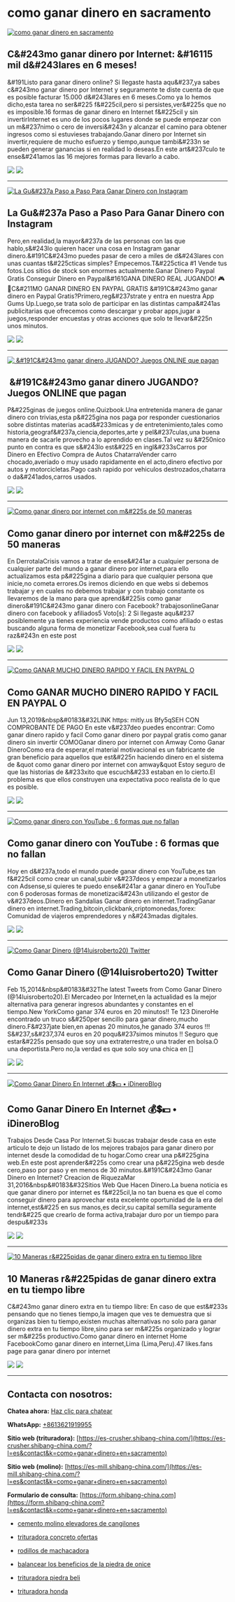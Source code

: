 # como ganar dinero en sacramento

<a href="https://swt.shibang-china.com/?l=es&img&k=como+ganar+dinero+en+sacramento" target="_blank">![como ganar dinero en sacramento](http://static.shibang-china.com/all-800x300/1147.jpg)</a>

## C&#243mo ganar dinero por Internet: &#16115 mil d&#243lares en 6 meses!
&#191Listo para ganar dinero online? Si llegaste hasta aqu&#237,ya sabes c&#243mo ganar dinero por Internet y seguramente te diste cuenta de que es posible facturar 15.000 d&#243lares en 6 meses.Como ya lo hemos dicho,esta tarea no ser&#225 f&#225cil,pero si persistes,ver&#225s que no es imposible.16 formas de ganar dinero en Internet f&#225cil y sin invertirInternet es uno de los pocos lugares donde se puede empezar con un m&#237nimo o cero de inversi&#243n y alcanzar el camino para obtener ingresos como si estuvieses trabajando.Ganar dinero por Internet sin invertir,requiere de mucho esfuerzo y tiempo,aunque tambi&#233n se pueden generar ganancias si en realidad lo deseas.En este art&#237culo te ense&#241amos las 16 mejores formas para llevarlo a cabo.


<a href="https://whatsapp.shibangsoft.com/WhatsApp.php" target="_blank" title="WhatsApp">![](http://static.shibang-china.com/icon/whatsapp.png)</a> <a href="https://swt.shibang-china.com/?l=es&icon&k=como+ganar+dinero+en+sacramento" target="_blank">![](http://static.shibang-china.com/icon/chat-es.png)</a>

---

<a href="https://swt.shibang-china.com/?l=es&img&k=como+ganar+dinero+en+sacramento" target="_blank">![La Gu&#237a Paso a Paso Para Ganar Dinero con Instagram](http://static.shibang-china.com/all-800x300/1524.jpg)</a>

## La Gu&#237a Paso a Paso Para Ganar Dinero con Instagram
Pero,en realidad,la mayor&#237a de las personas con las que hablo,s&#243lo quieren hacer una cosa en Instagram ganar dinero.&#191C&#243mo puedes pasar de cero a miles de d&#243lares con unas cuantas t&#225cticas simples? Empecemos.T&#225ctica #1 Vende tus fotos.Los sitios de stock son enormes actualmente.Ganar Dinero Paypal Gratis Conseguir Dinero en Paypal&#161GANA DINERO REAL JUGANDO! 🎮 🤑C&#211MO GANAR DINERO EN PAYPAL GRATIS &#191C&#243mo ganar dinero en Paypal Gratis?Primero,reg&#237strate y entra en nuestra App Gums Up.Luego,se trata solo de participar en las distintas campa&#241as publicitarias que ofrecemos como descargar y probar apps,jugar a juegos,responder encuestas y otras acciones que solo te llevar&#225n unos minutos.


<a href="https://whatsapp.shibangsoft.com/WhatsApp.php" target="_blank" title="WhatsApp">![](http://static.shibang-china.com/icon/whatsapp.png)</a> <a href="https://swt.shibang-china.com/?l=es&icon&k=como+ganar+dinero+en+sacramento" target="_blank">![](http://static.shibang-china.com/icon/chat-es.png)</a>

---

<a href="https://swt.shibang-china.com/?l=es&img&k=como+ganar+dinero+en+sacramento" target="_blank">![️ &#191C&#243mo ganar dinero JUGANDO? Juegos ONLINE que pagan](http://static.shibang-china.com/all-800x300/286.jpg)</a>

## ️ &#191C&#243mo ganar dinero JUGANDO? Juegos ONLINE que pagan
P&#225ginas de juegos online.Quizbook.Una entretenida manera de ganar dinero con trivias,esta p&#225gina nos paga por responder cuestionarios sobre distintas materias acad&#233micas y de entretenimiento,tales como historia,geograf&#237a,ciencia,deportes,arte y pel&#237culas,una buena manera de sacarle provecho a lo aprendido en clases.Tal vez su &#250nico punto en contra es que s&#243lo est&#225 en ingl&#233sCarros por Dinero en Efectivo Compra de Autos ChatarraVender carro chocado,averiado o muy usado rapidamente en el acto,dinero efectivo por autos y motorcicletas.Pago cash rapido por vehiculos destrozados,chatarra o da&#241ados,carros usados.


<a href="https://whatsapp.shibangsoft.com/WhatsApp.php" target="_blank" title="WhatsApp">![](http://static.shibang-china.com/icon/whatsapp.png)</a> <a href="https://swt.shibang-china.com/?l=es&icon&k=como+ganar+dinero+en+sacramento" target="_blank">![](http://static.shibang-china.com/icon/chat-es.png)</a>

---

<a href="https://swt.shibang-china.com/?l=es&img&k=como+ganar+dinero+en+sacramento" target="_blank">![Como ganar dinero por internet con m&#225s de 50 maneras](http://static.shibang-china.com/all-800x300/974.jpg)</a>

## Como ganar dinero por internet con m&#225s de 50 maneras
En DerrotalaCrisis vamos a tratar de ense&#241ar a cualquier persona de cualquier parte del mundo a ganar dinero por internet,para ello actualizamos esta p&#225gina a diario para que cualquier persona que inicie,no cometa errores.Os iremos diciendo en que webs si debemos trabajar y en cuales no debemos trabajar y con trabajo constante os llevaremos de la mano para que aprend&#225is como ganar dinero&#191C&#243mo ganar dinero con Facebook? trabajosonlineGanar dinero con facebook y afiliados5 Voto[s]: 2 Si llegaste aqu&#237 posiblemente ya tienes experiencia vende productos como afiliado o estas buscando alguna forma de monetizar Facebook,sea cual fuera tu raz&#243n en este post


<a href="https://whatsapp.shibangsoft.com/WhatsApp.php" target="_blank" title="WhatsApp">![](http://static.shibang-china.com/icon/whatsapp.png)</a> <a href="https://swt.shibang-china.com/?l=es&icon&k=como+ganar+dinero+en+sacramento" target="_blank">![](http://static.shibang-china.com/icon/chat-es.png)</a>

---

<a href="https://swt.shibang-china.com/?l=es&img&k=como+ganar+dinero+en+sacramento" target="_blank">![Como GANAR MUCHO DINERO RAPIDO Y FACIL EN PAYPAL O](http://static.shibang-china.com/all-800x300/347.jpg)</a>

## Como GANAR MUCHO DINERO RAPIDO Y FACIL EN PAYPAL O
Jun 13,2019&nbsp&#0183&#32LINK https: mitly.us Bfy5qSEH CON COMPROBANTE DE PAGO En este v&#237deo puedes encontrar: Como ganar dinero rapido y facil Como ganar dinero por paypal gratis como ganar dinero sin invertir COMOGanar dinero por internet con Amway Como Ganar DineroComo era de esperar,el material motivacional es un fabricante de gran beneficio para aquellos que est&#225n haciendo dinero en el sistema de &quot como ganar dinero por internet con amway&quot Estoy seguro de que las historias de &#233xito que escuch&#233 estaban en lo cierto.El problema es que ellos construyen una expectativa poco realista de lo que es posible.


<a href="https://whatsapp.shibangsoft.com/WhatsApp.php" target="_blank" title="WhatsApp">![](http://static.shibang-china.com/icon/whatsapp.png)</a> <a href="https://swt.shibang-china.com/?l=es&icon&k=como+ganar+dinero+en+sacramento" target="_blank">![](http://static.shibang-china.com/icon/chat-es.png)</a>

---

<a href="https://swt.shibang-china.com/?l=es&img&k=como+ganar+dinero+en+sacramento" target="_blank">![Como ganar dinero con YouTube : 6 formas que no fallan](http://static.shibang-china.com/all-800x300/379.jpg)</a>

## Como ganar dinero con YouTube : 6 formas que no fallan
Hoy en d&#237a,todo el mundo puede ganar dinero con YouTube,es tan f&#225cil como crear un canal,subir v&#237deos y empezar a monetizarlos con Adsense,si quieres te puedo ense&#241ar a ganar dinero en YouTube con 6 poderosas formas de monetizaci&#243n utilizando el gestor de v&#237deos.Dinero en Sandalias Ganar dinero en internet.TradingGanar dinero en internet.Trading,bitcoin,clickbank,criptomonedas,forex: Comunidad de viajeros emprendedores y n&#243madas digitales.


<a href="https://whatsapp.shibangsoft.com/WhatsApp.php" target="_blank" title="WhatsApp">![](http://static.shibang-china.com/icon/whatsapp.png)</a> <a href="https://swt.shibang-china.com/?l=es&icon&k=como+ganar+dinero+en+sacramento" target="_blank">![](http://static.shibang-china.com/icon/chat-es.png)</a>

---

<a href="https://swt.shibang-china.com/?l=es&img&k=como+ganar+dinero+en+sacramento" target="_blank">![Como Ganar Dinero (@14luisroberto20) Twitter](http://static.shibang-china.com/all-800x300/1238.jpg)</a>

## Como Ganar Dinero (@14luisroberto20) Twitter
Feb 15,2014&nbsp&#0183&#32The latest Tweets from Como Ganar Dinero (@14luisroberto20).El Mercadeo por Internet,en la actualidad es la mejor alternativa para generar ingresos abundantes y constantes en el tiempo.New YorkComo ganar 374 euros en 20 minutos!! Te 123 DineroHe encontrado un truco s&#250per sencillo para ganar dinero,mucho dinero.F&#237jate bien,en apenas 20 minutos,he ganado 374 euros !!! S&#237,s&#237,374 euros en 20 poqu&#237simos minutos !! Seguro que estar&#225s pensado que soy una extraterrestre,o una trader en bolsa.O una deportista.Pero no,la verdad es que solo soy una chica en []


<a href="https://whatsapp.shibangsoft.com/WhatsApp.php" target="_blank" title="WhatsApp">![](http://static.shibang-china.com/icon/whatsapp.png)</a> <a href="https://swt.shibang-china.com/?l=es&icon&k=como+ganar+dinero+en+sacramento" target="_blank">![](http://static.shibang-china.com/icon/chat-es.png)</a>

---

<a href="https://swt.shibang-china.com/?l=es&img&k=como+ganar+dinero+en+sacramento" target="_blank">![Como Ganar Dinero En Internet 💰💲💵 • iDineroBlog](http://static.shibang-china.com/all-800x300/357.jpg)</a>

## Como Ganar Dinero En Internet 💰💲💵 • iDineroBlog
Trabajos Desde Casa Por Internet.Si buscas trabajar desde casa en este articulo te dejo un listado de los mejores trabajos para ganar dinero por internet desde la comodidad de tu hogar.Como crear una p&#225gina web.En este post aprender&#225s como crear una p&#225gina web desde cero,paso por paso y en menos de 30 minutos.&#191C&#243mo Ganar Dinero en Internet? Creacion de RiquezaMar 31,2016&nbsp&#0183&#32Sitios Web Que Hacen Dinero.La buena noticia es que ganar dinero por internet es f&#225cil,la no tan buena es que el como conseguir dinero para aprovechar esta excelente oportunidad de la era del internet,est&#225 en sus manos,es decir,su capital semilla seguramente tendr&#225 que crearlo de forma activa,trabajar duro por un tiempo para despu&#233s


<a href="https://whatsapp.shibangsoft.com/WhatsApp.php" target="_blank" title="WhatsApp">![](http://static.shibang-china.com/icon/whatsapp.png)</a> <a href="https://swt.shibang-china.com/?l=es&icon&k=como+ganar+dinero+en+sacramento" target="_blank">![](http://static.shibang-china.com/icon/chat-es.png)</a>

---

<a href="https://swt.shibang-china.com/?l=es&img&k=como+ganar+dinero+en+sacramento" target="_blank">![10 Maneras r&#225pidas de ganar dinero extra en tu tiempo libre](http://static.shibang-china.com/all-800x300/405.jpg)</a>

## 10 Maneras r&#225pidas de ganar dinero extra en tu tiempo libre
C&#243mo ganar dinero extra en tu tiempo libre: En caso de que est&#233s pensando que no tienes tiempo,la imagen que ves te demuestra que si organizas bien tu tiempo,existen muchas alternativas no solo para ganar dinero extra en tu tiempo libre,sino para ser m&#225s organizado y lograr ser m&#225s productivo.Como ganar dinero en internet Home FacebookComo ganar dinero en internet,Lima (Lima,Peru).47 likes.fans page para ganar dinero por internet


<a href="https://whatsapp.shibangsoft.com/WhatsApp.php" target="_blank" title="WhatsApp">![](http://static.shibang-china.com/icon/whatsapp.png)</a> <a href="https://swt.shibang-china.com/?l=es&icon&k=como+ganar+dinero+en+sacramento" target="_blank">![](http://static.shibang-china.com/icon/chat-es.png)</a>

---
## Contacta con nosotros:

**Chatea ahora:** [Haz clic para chatear](https://swt.shibang-china.com?l=es&contact&k=como+ganar+dinero+en+sacramento)

**WhatsApp:**  [+8613621919955](https://whatsapp.shibangsoft.com/WhatsApp.php)

**Sitio web (trituradora):** [https://es-crusher.shibang-china.com/](https://es-crusher.shibang-china.com/?l=es&contact&k=como+ganar+dinero+en+sacramento)

**Sitio web (molino):** [https://es-mill.shibang-china.com/](https://es-mill.shibang-china.com/?l=es&contact&k=como+ganar+dinero+en+sacramento)

**Formulario de consulta:** [https://form.shibang-china.com](https://form.shibang-china.com?l=es&contact&k=como+ganar+dinero+en+sacramento)

* [cemento molino elevadores de cangilones](../95/cemento%20molino%20elevadores%20de%20cangilones.md)

* [trituradora concreto ofertas](../92/trituradora%20concreto%20ofertas.md)

* [rodillos de machacadora](../95/rodillos%20de%20machacadora.md)

* [balancear los beneficios de la piedra de onice](../84/balancear%20los%20beneficios%20de%20la%20piedra%20de%20onice.md)

* [trituradora piedra beli](../95/trituradora%20piedra%20beli.md)

* [trituradora honda](../92/trituradora%20honda.md)